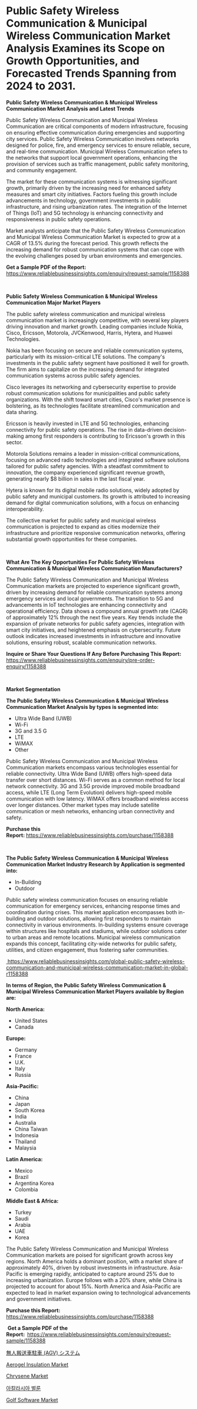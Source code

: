 <p><h1>Public Safety Wireless Communication & Municipal Wireless Communication Market Analysis Examines its Scope on Growth Opportunities, and Forecasted Trends Spanning from 2024 to 2031.</h1></p><p><strong>Public Safety Wireless Communication & Municipal Wireless Communication Market Analysis and Latest Trends</strong></p>
<p><p>Public Safety Wireless Communication and Municipal Wireless Communication are critical components of modern infrastructure, focusing on ensuring effective communication during emergencies and supporting city services. Public Safety Wireless Communication involves networks designed for police, fire, and emergency services to ensure reliable, secure, and real-time communication. Municipal Wireless Communication refers to the networks that support local government operations, enhancing the provision of services such as traffic management, public safety monitoring, and community engagement.</p><p>The market for these communication systems is witnessing significant growth, primarily driven by the increasing need for enhanced safety measures and smart city initiatives. Factors fueling this growth include advancements in technology, government investments in public infrastructure, and rising urbanization rates. The integration of the Internet of Things (IoT) and 5G technology is enhancing connectivity and responsiveness in public safety operations.</p><p>Market analysts anticipate that the Public Safety Wireless Communication and Municipal Wireless Communication Market is expected to grow at a CAGR of 13.5% during the forecast period. This growth reflects the increasing demand for robust communication systems that can cope with the evolving challenges posed by urban environments and emergencies.</p></p>
<p><strong>Get a Sample PDF of the Report:&nbsp;</strong> <a href="https://www.reliablebusinessinsights.com/enquiry/request-sample/1158388">https://www.reliablebusinessinsights.com/enquiry/request-sample/1158388</a></p>
<p>&nbsp;</p>
<p><strong>Public Safety Wireless Communication & Municipal Wireless Communication Major Market Players</strong></p>
<p><p>The public safety wireless communication and municipal wireless communication market is increasingly competitive, with several key players driving innovation and market growth. Leading companies include Nokia, Cisco, Ericsson, Motorola, JVCKenwood, Harris, Hytera, and Huawei Technologies.</p><p>Nokia has been focusing on secure and reliable communication systems, particularly with its mission-critical LTE solutions. The company's investments in the public safety segment have positioned it well for growth. The firm aims to capitalize on the increasing demand for integrated communication systems across public safety agencies.</p><p>Cisco leverages its networking and cybersecurity expertise to provide robust communication solutions for municipalities and public safety organizations. With the shift toward smart cities, Cisco's market presence is bolstering, as its technologies facilitate streamlined communication and data sharing.</p><p>Ericsson is heavily invested in LTE and 5G technologies, enhancing connectivity for public safety operations. The rise in data-driven decision-making among first responders is contributing to Ericsson's growth in this sector.</p><p>Motorola Solutions remains a leader in mission-critical communications, focusing on advanced radio technologies and integrated software solutions tailored for public safety agencies. With a steadfast commitment to innovation, the company experienced significant revenue growth, generating nearly $8 billion in sales in the last fiscal year.</p><p>Hytera is known for its digital mobile radio solutions, widely adopted by public safety and municipal customers. Its growth is attributed to increasing demand for digital communication solutions, with a focus on enhancing interoperability.</p><p>The collective market for public safety and municipal wireless communication is projected to expand as cities modernize their infrastructure and prioritize responsive communication networks, offering substantial growth opportunities for these companies.</p></p>
<p>&nbsp;</p>
<p><strong>What Are The Key Opportunities For Public Safety Wireless Communication & Municipal Wireless Communication Manufacturers?</strong></p>
<p><p>The Public Safety Wireless Communication and Municipal Wireless Communication markets are projected to experience significant growth, driven by increasing demand for reliable communication systems among emergency services and local governments. The transition to 5G and advancements in IoT technologies are enhancing connectivity and operational efficiency. Data shows a compound annual growth rate (CAGR) of approximately 12% through the next five years. Key trends include the expansion of private networks for public safety agencies, integration with smart city initiatives, and heightened emphasis on cybersecurity. Future outlook indicates increased investments in infrastructure and innovative solutions, ensuring robust, scalable communication networks.</p></p>
<p><strong>Inquire or Share Your Questions If Any Before Purchasing This Report:</strong> <a href="https://www.reliablebusinessinsights.com/enquiry/pre-order-enquiry/1158388">https://www.reliablebusinessinsights.com/enquiry/pre-order-enquiry/1158388</a></p>
<p>&nbsp;</p>
<p><strong>Market Segmentation</strong></p>
<p><strong>The Public Safety Wireless Communication & Municipal Wireless Communication Market Analysis by types is segmented into:</strong></p>
<p><ul><li>Ultra Wide Band (UWB)</li><li>Wi-Fi</li><li>3G and 3.5 G</li><li>LTE</li><li>WiMAX</li><li>Other</li></ul></p>
<p><p>Public Safety Wireless Communication and Municipal Wireless Communication markets encompass various technologies essential for reliable connectivity. Ultra Wide Band (UWB) offers high-speed data transfer over short distances. Wi-Fi serves as a common method for local network connectivity. 3G and 3.5G provide improved mobile broadband access, while LTE (Long Term Evolution) delivers high-speed mobile communication with low latency. WiMAX offers broadband wireless access over longer distances. Other market types may include satellite communication or mesh networks, enhancing urban connectivity and safety.</p></p>
<p><strong>Purchase this Report:&nbsp;</strong><a href="https://www.reliablebusinessinsights.com/purchase/1158388">https://www.reliablebusinessinsights.com/purchase/1158388</a></p>
<p>&nbsp;</p>
<p><strong>The Public Safety Wireless Communication & Municipal Wireless Communication Market Industry Research by Application is segmented into:</strong></p>
<p><ul><li>In-Building</li><li>Outdoor</li></ul></p>
<p><p>Public safety wireless communication focuses on ensuring reliable communication for emergency services, enhancing response times and coordination during crises. This market application encompasses both in-building and outdoor solutions, allowing first responders to maintain connectivity in various environments. In-building systems ensure coverage within structures like hospitals and stadiums, while outdoor solutions cater to urban areas and remote locations. Municipal wireless communication expands this concept, facilitating city-wide networks for public safety, utilities, and citizen engagement, thus fostering safer communities.</p></p>
<p><a href="https://www.reliablebusinessinsights.com/global-public-safety-wireless-communication-and-municipal-wireless-communication-market-in-global-r1158388">&nbsp;https://www.reliablebusinessinsights.com/global-public-safety-wireless-communication-and-municipal-wireless-communication-market-in-global-r1158388</a></p>
<p><strong>In terms of Region, the Public Safety Wireless Communication & Municipal Wireless Communication Market Players available by Region are:</strong></p>
<p>
    <p> <strong> North America: </strong>
        <ul>
            <li>United States</li>
            <li>Canada</li>
        </ul>
        </p> 
    <p> <strong> Europe: </strong>
        <ul>
            <li>Germany</li>
            <li>France</li>
            <li>U.K.</li>
            <li>Italy</li>
            <li>Russia</li>
        </ul>
        </p> 
    <p> <strong> Asia-Pacific: </strong>
        <ul>
            <li>China</li>
            <li>Japan</li>
            <li>South Korea</li>
            <li>India</li>
            <li>Australia</li>
            <li>China Taiwan</li>
            <li>Indonesia</li>
            <li>Thailand</li>
            <li>Malaysia</li>
        </ul>
        </p> 
    <p> <strong> Latin America: </strong>
        <ul>
            <li>Mexico</li>
            <li>Brazil</li>
            <li>Argentina Korea</li>
            <li>Colombia</li>
        </ul>
        </p> 
    <p> <strong> Middle East & Africa: </strong>
        <ul>
            <li>Turkey</li>
            <li>Saudi</li>
            <li>Arabia</li>
            <li>UAE</li>
            <li>Korea</li>
        </ul>
    </p>
    </p>
<p><p>The Public Safety Wireless Communication and Municipal Wireless Communication markets are poised for significant growth across key regions. North America holds a dominant position, with a market share of approximately 40%, driven by robust investments in infrastructure. Asia-Pacific is emerging rapidly, anticipated to capture around 25% due to increasing urbanization. Europe follows with a 20% share, while China is projected to account for about 15%. North America and Asia-Pacific are expected to lead in market expansion owing to technological advancements and government initiatives.</p></p>
<p><strong>Purchase this Report: </strong><a href="https://www.reliablebusinessinsights.com/purchase/1158388">https://www.reliablebusinessinsights.com/purchase/1158388</a></p>
<p>&nbsp;<strong>Get a Sample PDF of the Report:&nbsp;&nbsp;</strong><a href="https://www.reliablebusinessinsights.com/enquiry/request-sample/1158388">https://www.reliablebusinessinsights.com/enquiry/request-sample/1158388</a></p>
<p><strong></strong></p>
<p><p><a href="https://medium.com/@maximuskihn1939/automated-guided-vehicle-parking-agv-system-4da8f068e2c1">無人搬送車駐車 (AGV) システム</a></p><p><a href="https://issuu.com/reportprime-2/docs/aerogel-insulation-market-size-2030_f83a3b3d544be9">Aerogel Insulation Market</a></p><p><a href="https://issuu.com/reportprime-2/docs/chrysene-market-size-2030.pptx_2f7aa81edf9b69">Chrysene Market</a></p><p><a href="https://medium.com/@hossainvi014/%EC%84%B8%EA%B3%84-achalasia-balloon-market-%EC%9D%80-2024%EC%97%90%EC%84%9C-2031%EB%A1%9C-%EC%97%B0%ED%8F%89%EA%B7%A0-%EC%A6%9D%EA%B0%80%EC%9C%A8%EC%9D%84-%EB%B3%B4%EC%9D%BC-%EA%B2%83%EC%9C%BC%EB%A1%9C-%EC%98%88%EC%83%81%EB%90%A9%EB%8B%88%EB%8B%A4-d162a8204162">아칼라시아 벌룬</a></p><p><a href="https://www.linkedin.com/pulse/golf-software-market-global-regional-analysis-focus-region-egk5f?trackingId=Iqa52YZ1RmGZcxxT%2BEKGyg%3D%3D">Golf Software Market</a></p></p>